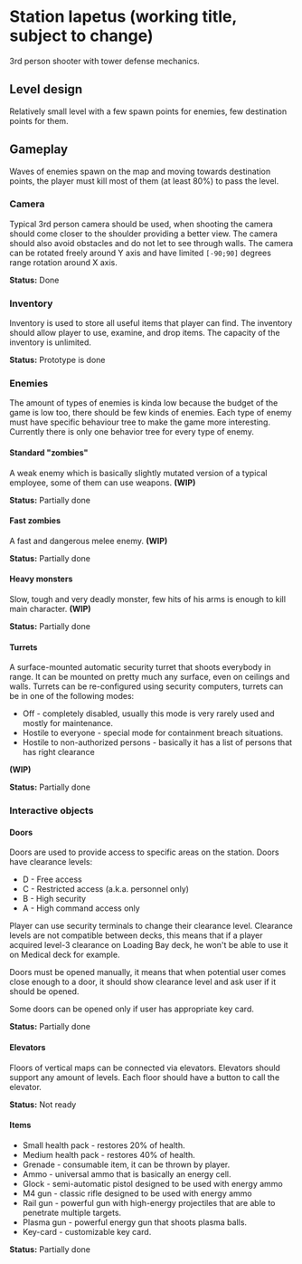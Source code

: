 # Station Iapetus (working title, subject to change)

3rd person shooter with tower defense mechanics.

## Level design

Relatively small level with a few spawn points for enemies, few destination points for them. 

## Gameplay

Waves of enemies spawn on the map and moving towards destination points, the player must kill most of them (at least 80%)
to pass the level.

### Camera

Typical 3rd person camera should be used, when shooting the camera should come closer to the shoulder providing a
better view. The camera should also avoid obstacles and do not let to see through walls. The camera can be rotated
freely around Y axis and have limited `[-90;90]` degrees range rotation around X axis.

**Status:** Done

### Inventory

Inventory is used to store all useful items that player can find. The inventory should allow player to use, examine,
and drop items. The capacity of the inventory is unlimited.

**Status:** Prototype is done

### Enemies

The amount of types of enemies is kinda low because the budget of the game is low too, there should be few kinds of 
enemies. Each type of enemy must have specific behaviour tree to make the game more interesting. Currently there is
only one behavior tree for every type of enemy.

#### Standard "zombies"

A weak enemy which is basically slightly mutated version of a typical employee, some of them can use weapons.
**(WIP)**

**Status:** Partially done

#### Fast zombies

A fast and dangerous melee enemy.
**(WIP)**

**Status:** Partially done

#### Heavy monsters

Slow, tough and very deadly monster, few hits of his arms is enough to kill main character.
**(WIP)**

**Status:** Partially done

#### Turrets

A surface-mounted automatic security turret that shoots everybody in range. It can be mounted on pretty much any surface,
even on ceilings and walls. Turrets can be re-configured using security computers, turrets can be in one of the following
modes:

- Off - completely disabled, usually this mode is very rarely used and mostly for maintenance.
- Hostile to everyone - special mode for containment breach situations.
- Hostile to non-authorized persons - basically it has a list of persons that has right clearance

**(WIP)**

**Status:** Partially done

### Interactive objects

#### Doors

Doors are used to provide access to specific areas on the station. Doors have clearance levels:

- D - Free access
- C - Restricted access (a.k.a. personnel only)
- B - High security
- A - High command access only

Player can use security terminals to change their clearance level. Clearance levels are not compatible between
decks, this means that if a player acquired level-3 clearance on Loading Bay deck, he won't be able to use
it on Medical deck for example.

Doors must be opened manually, it means that when potential user comes close enough to a door, it should show clearance
level and ask user if it should be opened. 

Some doors can be opened only if user has appropriate key card.

**Status:** Partially done

#### Elevators

Floors of vertical maps can be connected via elevators. Elevators should support any amount of levels. Each floor should
have a button to call the elevator.

**Status:** Not ready

#### Items

- Small health pack - restores 20% of health.
- Medium health pack - restores 40% of health.
- Grenade - consumable item, it can be thrown by player.
- Ammo - universal ammo that is basically an energy cell.
- Glock - semi-automatic pistol designed to be used with energy ammo 
- M4 gun - classic rifle designed to be used with energy ammo
- Rail gun - powerful gun with high-energy projectiles that are able to penetrate multiple targets.
- Plasma gun - powerful energy gun that shoots plasma balls.
- Key-card - customizable key card.

**Status:** Partially done